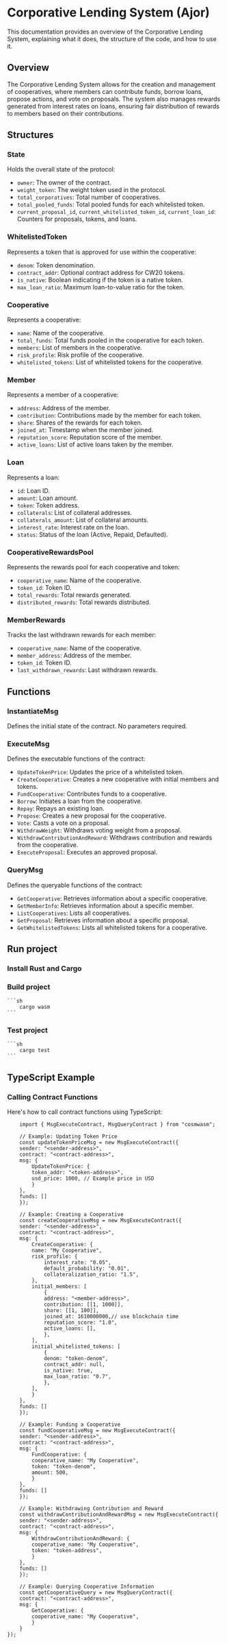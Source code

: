 # Corporative Lending System (Ajor)

This documentation provides an overview of the Corporative Lending System, explaining what it does, the structure of the code, and how to use it.

## Overview

The Corporative Lending System allows for the creation and management of cooperatives, where members can contribute funds, borrow loans, propose actions, and vote on proposals. The system also manages rewards generated from interest rates on loans, ensuring fair distribution of rewards to members based on their contributions.

## Structures

### State
Holds the overall state of the protocol:
- `owner`: The owner of the contract.
- `weight_token`: The weight token used in the protocol.
- `total_corporatives`: Total number of cooperatives.
- `total_pooled_funds`: Total pooled funds for each whitelisted token.
- `current_proposal_id`, `current_whitelisted_token_id`, `current_loan_id`: Counters for proposals, tokens, and loans.

### WhitelistedToken
Represents a token that is approved for use within the cooperative:
- `denom`: Token denomination.
- `contract_addr`: Optional contract address for CW20 tokens.
- `is_native`: Boolean indicating if the token is a native token.
- `max_loan_ratio`: Maximum loan-to-value ratio for the token.

### Cooperative
Represents a cooperative:
- `name`: Name of the cooperative.
- `total_funds`: Total funds pooled in the cooperative for each token.
- `members`: List of members in the cooperative.
- `risk_profile`: Risk profile of the cooperative.
- `whitelisted_tokens`: List of whitelisted tokens for the cooperative.

### Member
Represents a member of a cooperative:
- `address`: Address of the member.
- `contribution`: Contributions made by the member for each token.
- `share`: Shares of the rewards for each token.
- `joined_at`: Timestamp when the member joined.
- `reputation_score`: Reputation score of the member.
- `active_loans`: List of active loans taken by the member.

### Loan
Represents a loan:
- `id`: Loan ID.
- `amount`: Loan amount.
- `token`: Token address.
- `collaterals`: List of collateral addresses.
- `collaterals_amount`: List of collateral amounts.
- `interest_rate`: Interest rate on the loan.
- `status`: Status of the loan (Active, Repaid, Defaulted).

### CooperativeRewardsPool
Represents the rewards pool for each cooperative and token:
- `cooperative_name`: Name of the cooperative.
- `token_id`: Token ID.
- `total_rewards`: Total rewards generated.
- `distributed_rewards`: Total rewards distributed.

### MemberRewards
Tracks the last withdrawn rewards for each member:
- `cooperative_name`: Name of the cooperative.
- `member_address`: Address of the member.
- `token_id`: Token ID.
- `last_withdrawn_rewards`: Last withdrawn rewards.

## Functions

### InstantiateMsg
Defines the initial state of the contract. No parameters required.

### ExecuteMsg
Defines the executable functions of the contract:

- `UpdateTokenPrice`: Updates the price of a whitelisted token.
- `CreateCooperative`: Creates a new cooperative with initial members and tokens.
- `FundCooperative`: Contributes funds to a cooperative.
- `Borrow`: Initiates a loan from the cooperative.
- `Repay`: Repays an existing loan.
- `Propose`: Creates a new proposal for the cooperative.
- `Vote`: Casts a vote on a proposal.
- `WithdrawWeight`: Withdraws voting weight from a proposal.
- `WithdrawContributionAndReward`: Withdraws contribution and rewards from the cooperative.
- `ExecuteProposal`: Executes an approved proposal.

### QueryMsg
Defines the queryable functions of the contract:

- `GetCooperative`: Retrieves information about a specific cooperative.
- `GetMemberInfo`: Retrieves information about a specific member.
- `ListCooperatives`: Lists all cooperatives.
- `GetProposal`: Retrieves information about a specific proposal.
- `GetWhitelistedTokens`: Lists all whitelisted tokens for a cooperative.


## Run project

### Install Rust and Cargo

### Build project
    ```sh
        cargo wasm
    ```

### Test project 
    ```sh
        cargo test
    ``` 

## TypeScript Example

### Calling Contract Functions

Here's how to call contract functions using TypeScript:

        import { MsgExecuteContract, MsgQueryContract } from "cosmwasm";

        // Example: Updating Token Price
        const updateTokenPriceMsg = new MsgExecuteContract({
        sender: "<sender-address>",
        contract: "<contract-address>",
        msg: {
            UpdateTokenPrice: {
            token_addr: "<token-address>",
            usd_price: 1000, // Example price in USD
            }
        },
        funds: []
        });

        // Example: Creating a Cooperative
        const createCooperativeMsg = new MsgExecuteContract({
        sender: "<sender-address>",
        contract: "<contract-address>",
        msg: {
            CreateCooperative: {
            name: "My Cooperative",
            risk_profile: {
                interest_rate: "0.05",
                default_probability: "0.01",
                collateralization_ratio: "1.5",
            },
            initial_members: [
                {
                address: "<member-address>",
                contribution: [[1, 1000]],
                share: [[1, 100]],
                joined_at: 1610000000,// use blockchain time
                reputation_score: "1.0",
                active_loans: [],
                },
            ],
            initial_whitelisted_tokens: [
                {
                denom: "token-denom",
                contract_addr: null,
                is_native: true,
                max_loan_ratio: "0.7",
                },
            ],
            }
        },
        funds: []
        });

        // Example: Funding a Cooperative
        const fundCooperativeMsg = new MsgExecuteContract({
        sender: "<sender-address>",
        contract: "<contract-address>",
        msg: {
            FundCooperative: {
            cooperative_name: "My Cooperative",
            token: "token-denom",
            amount: 500,
            }
        },
        funds: []
        });

        // Example: Withdrawing Contribution and Reward
        const withdrawContributionAndRewardMsg = new MsgExecuteContract({
        sender: "<sender-address>",
        contract: "<contract-address>",
        msg: {
            WithdrawContributionAndReward: {
            cooperative_name: "My Cooperative",
            token: "token-address",
            }
        },
        funds: []
        });

        // Example: Querying Cooperative Information
        const getCooperativeQuery = new MsgQueryContract({
        contract: "<contract-address>",
        msg: {
            GetCooperative: {
            cooperative_name: "My Cooperative",
            }
        }
    });